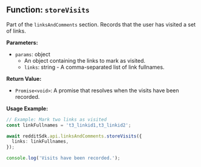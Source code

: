 ## Function: `storeVisits`

Part of the `linksAndComments` section. Records that the user has visited a set of links.

**Parameters:**

- `params`: object
  - An object containing the links to mark as visited.
  - `links`: string - A comma-separated list of link fullnames.

**Return Value:**

- `Promise<void>`: A promise that resolves when the visits have been recorded.

**Usage Example:**

```typescript
// Example: Mark two links as visited
const linkFullnames = 't3_linkid1,t3_linkid2';

await redditSdk.api.linksAndComments.storeVisits({
  links: linkFullnames,
});

console.log('Visits have been recorded.');
``` 
